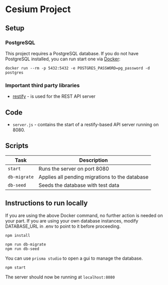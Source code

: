 # Cesium Project

## Setup

### PostgreSQL

This project requires a PostgreSQL database. If you do not have PostgreSQL installed, you can run start one via [Docker](https://hub.docker.com/_/postgres):

```
docker run --rm -p 5432:5432 -e POSTGRES_PASSWORD=pg_password -d postgres
```

### Important third party libraries

- [restify](http://restify.com/) - is used for the REST API server

## Code

- `server.js` - contains the start of a restify-based API server running on 8080.

## Scripts

| Task                  | Description                                                                 |
| --------------------- | --------------------------------------------------------------------------- |
| `start`               | Runs the server on port 8080                                                |
| `db-migrate`          | Applies all pending migrations to the database                              |
| `db-seed`             | Seeds the database with test data                                           |

## Instructions to run locally
If you are using the above Docker command, no further action is needed on your part. If you are using your own database 
instances, modify DATABASE_URL in .env to point to it before proceeding.

```
npm install
```
```
npm run db-migrate
npm run db-seed
```
You can use `prisma studio` to open a gui to manage the database.
```angular2html
npm start
```
The server should now be running at `localhost:8080`